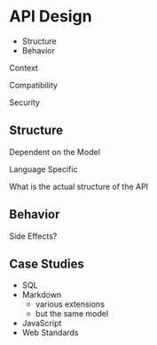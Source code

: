 # API Design

* Structure
* Behavior

Context

Compatibility

Security

## Structure

Dependent on the Model

Language Specific

What is the actual structure of the API

## Behavior

Side Effects?

## Case Studies

* SQL
* Markdown
    * various extensions
    * but the same model
* JavaScript
* Web Standards